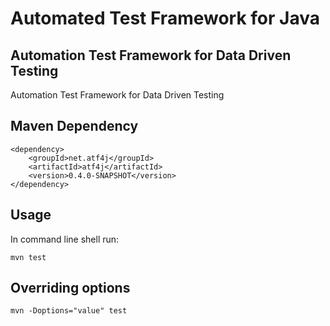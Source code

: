 # Automated Test Framework for Java

## Automation Test Framework for Data Driven Testing

Automation Test Framework for Data Driven Testing

## Maven Dependency

	<dependency>
		<groupId>net.atf4j</groupId>
		<artifactId>atf4j</artifactId>
		<version>0.4.0-SNAPSHOT</version>
	</dependency>

## Usage

In command line shell run:

    mvn test

## Overriding options

    mvn -Doptions="value" test
